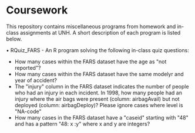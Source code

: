 # Coursework
This repository contains miscellaneous programs from homework and in-class assignments at UNH. A short description of each program is listed below.

• RQuiz_FARS - An R program solving the following in-class quiz questions:

- How many cases within the FARS dataset have the age as "not reported"?
- How many cases within the FARS dataset have the same modelyr and year of accident?
- The "injury" column in the FARS dataset indicates the number of people who had an injury in each incident. In 1998, how many               people had an injury where the air bags were present (column: airbagAvail) but not deployed (column: airbagDeploy)? Please ignore         cases where level is "NA-code"
- How many cases in the FARS dataset have a "caseid" starting with "48" and has a pattern "48: x :y" where x and y are integers?



